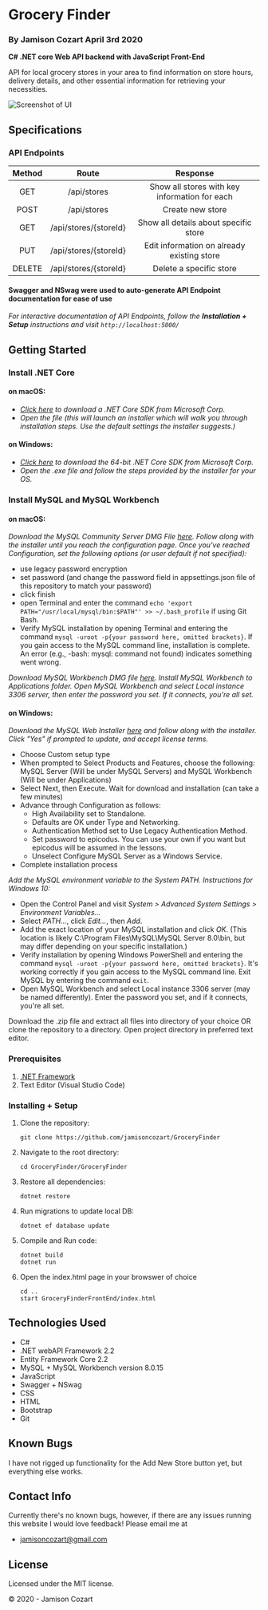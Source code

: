 # Grocery Finder
### By **Jamison Cozart**  April 3rd 2020

**C# .NET core Web API backend with JavaScript Front-End**

API for local grocery stores in your area to find information on store hours, delivery details, and other essential information for retrieving your necessities.

![Screenshot of UI](https://i.imgur.com/STLF3yf.png)

## Specifications 

### API Endpoints

|Method|Route|Response|
|:-:|:-:|:-:|
| GET | /api/stores | Show all stores with key information for each |
| POST | /api/stores | Create new store | <-- Requires JSON store object sent in body of request
| GET | /api/stores/{storeId} | Show all details about specific store |
| PUT | /api/stores/{storeId} | Edit information on already existing store |
| DELETE | /api/stores/{storeId} | Delete a specific store |

#### Swagger and NSwag were used to auto-generate API Endpoint documentation for ease of use
_For interactive documentation of API Endpoints, follow the **Installation + Setup** instructions and visit `http://localhost:5000/`_

## Getting Started

### Install .NET Core

#### on macOS:
* _[Click here](https://dotnet.microsoft.com/download/thank-you/dotnet-sdk-2.2.106-macos-x64-installer) to download a .NET Core SDK from Microsoft Corp._
* _Open the file (this will launch an installer which will walk you through installation steps. Use the default settings the installer suggests.)_

#### on Windows:
* _[Click here](https://dotnet.microsoft.com/download/thank-you/dotnet-sdk-2.2.203-windows-x64-installer) to download the 64-bit .NET Core SDK from Microsoft Corp._
* _Open the .exe file and follow the steps provided by the installer for your OS._

### Install MySQL and MySQL Workbench

#### on macOS:
_Download the MySQL Community Server DMG File [here](https://dev.mysql.com/downloads/file/?id=484914). Follow along with the installer until you reach the configuration page. Once you've reached Configuration, set the following options (or user default if not specified):_
* use legacy password encryption
* set password (and change the password field in appsettings.json file of this repository to match your password)
* click finish
* open Terminal and enter the command ``echo 'export PATH="/usr/local/mysql/bin:$PATH"' >> ~/.bash_profile`` if using Git Bash.
* Verify MySQL installation by opening Terminal and entering the command ``mysql -uroot -p{your password here, omitted brackets}``. If you gain access to the MySQL command line, installation is complete. An error (e.g., -bash: mysql: command not found) indicates something went wrong.

_Download MySQL Workbench DMG file [here](https://dev.mysql.com/downloads/file/?id=484391). Install MySQL Workbench to Applications folder. Open MySQL Workbench and select Local instance 3306 server, then enter the password you set. If it connects, you're all set._

#### on Windows:
_Download the MySQL Web Installer [here](https://dev.mysql.com/downloads/file/?id=484919) and follow along with the installer. Click "Yes" if prompted to update, and accept license terms._
* Choose Custom setup type
* When prompted to Select Products and Features, choose the following: MySQL Server (Will be under MySQL Servers) and MySQL Workbench (Will be under Applications)
* Select Next, then Execute. Wait for download and installation (can take a few minutes)
* Advance through Configuration as follows:
  - High Availability set to Standalone.
  - Defaults are OK under Type and Networking.
  - Authentication Method set to Use Legacy Authentication Method.
  - Set password to epicodus. You can use your own if you want but epicodus will be assumed in the lessons.
  - Unselect Configure MySQL Server as a Windows Service.
* Complete installation process

_Add the MySQL environment variable to the System PATH. Instructions for Windows 10:_
* Open the Control Panel and visit _System > Advanced System Settings > Environment Variables..._
* Select _PATH..._, click _Edit..._, then _Add_.
* Add the exact location of your MySQL installation and click _OK_. (This location is likely C:\Program Files\MySQL\MySQL Server 8.0\bin, but may differ depending on your specific installation.)
* Verify installation by opening Windows PowerShell and entering the command ``mysql -uroot -p{your password here, omitted brackets}``. It's working correctly if you gain access to the MySQL command line. Exit MySQL by entering the command ``exit``.
* Open MySQL Workbench and select Local instance 3306 server (may be named differently). Enter the password you set, and if it connects, you're all set.

Download the .zip file and extract all files into directory of your choice OR clone the repository to a directory. Open project directory in preferred text editor.

### Prerequisites

1. [.NET Framework](https://dotnet.microsoft.com/download/thank-you/dotnet-sdk-2.2.106-macos-x64-installer) 
2. Text Editor (Visual Studio Code)

### Installing + Setup

1. Clone the repository:
    ```
    git clone https://github.com/jamisoncozart/GroceryFinder
    ```

2. Navigate to the root directory:
    ```
    cd GroceryFinder/GroceryFinder
    ```

2. Restore all dependencies:
    ```
    dotnet restore
    ```

3. Run migrations to update local DB:
    ```
    dotnet ef database update
    ```

3. Compile and Run code:
    ```
    dotnet build
    dotnet run
    ```

5. Open the index.html page in your browswer of choice
    ```
    cd ..
    start GroceryFinderFrontEnd/index.html
    ```

## Technologies Used

* C#
* .NET webAPI Framework 2.2
* Entity Framework Core 2.2
* MySQL + MySQL Workbench version 8.0.15
* JavaScript
* Swagger + NSwag
* CSS
* HTML
* Bootstrap
* Git


## Known Bugs
I have not rigged up functionality for the Add New Store button yet, but everything else works.

## Contact Info 
Currently there's no known bugs, however, if there are any issues running this website I would love feedback! Please email me at 
* jamisoncozart@gmail.com

## License

Licensed under the MIT license.

&copy; 2020 - Jamison Cozart
